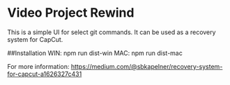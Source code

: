 # Video Project Rewind
This is a simple UI for select git commands. It can be used as a recovery system for CapCut.

##Installation
WIN: npm run dist-win
MAC: npm run dist-mac

For more information: https://medium.com/@sbkapelner/recovery-system-for-capcut-a1626327c431